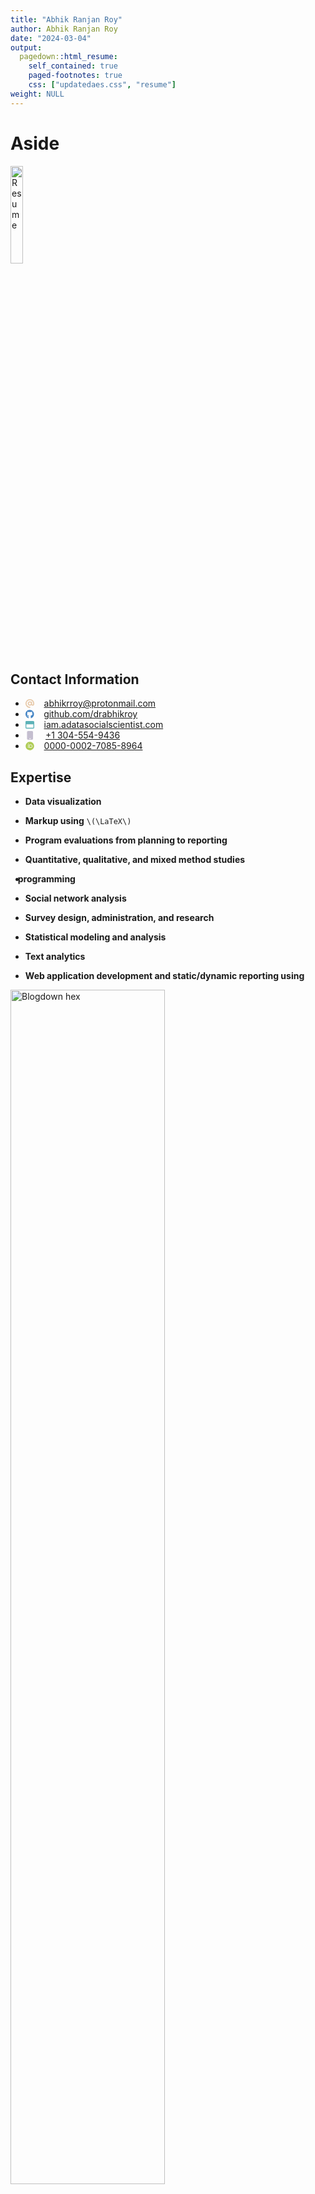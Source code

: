 ```yaml
---
title: "Abhik Ranjan Roy"
author: Abhik Ranjan Roy
date: "2024-03-04"
output:
  pagedown::html_resume:
    self_contained: true
    paged-footnotes: true
    css: ["updatedaes.css", "resume"]
weight: NULL
---
```


<script src="//yihui.org/js/math-code.js" defer></script>
<script defer
  src="//mathjax.rstudio.com/latest/MathJax.js?config=TeX-MML-AM_CHTML">
</script>
<style type="text/css">
.pagedjs_page:not(:first-of-type) {
  --sidebar-width: 0rem;
  --sidebar-background-color: #ffffff;
  --main-width: calc(var(--content-width) - var(--sidebar-width));
  --decorator-horizontal-margin: 0.2in;
}
</style>

# Aside

<div class="parent">

<a href='cv.pdf' target='_blank'><img class="imontop" src='img/vita-dl-icon.png' alt='Resume' width='20%' class='center'></a>

</div>

## Contact Information

- <svg aria-hidden="true" role="img" viewBox="0 0 512 512" style="height:1em;width:1em;vertical-align:-0.125em;margin-left:auto;margin-right:auto;font-size:inherit;fill:#e7c9a9;overflow:visible;position:relative;"><path d="M256 64C150 64 64 150 64 256s86 192 192 192c17.7 0 32 14.3 32 32s-14.3 32-32 32C114.6 512 0 397.4 0 256S114.6 0 256 0S512 114.6 512 256v32c0 53-43 96-96 96c-29.3 0-55.6-13.2-73.2-33.9C320 371.1 289.5 384 256 384c-70.7 0-128-57.3-128-128s57.3-128 128-128c27.9 0 53.7 8.9 74.7 24.1c5.7-5 13.1-8.1 21.3-8.1c17.7 0 32 14.3 32 32v80 32c0 17.7 14.3 32 32 32s32-14.3 32-32V256c0-106-86-192-192-192zm64 192a64 64 0 1 0 -128 0 64 64 0 1 0 128 0z"/></svg>    abhikrroy@protonmail.com
- <svg aria-hidden="true" role="img" viewBox="0 0 496 512" style="height:1em;width:0.97em;vertical-align:-0.125em;margin-left:auto;margin-right:auto;font-size:inherit;fill:#4183c4;overflow:visible;position:relative;"><path d="M165.9 397.4c0 2-2.3 3.6-5.2 3.6-3.3.3-5.6-1.3-5.6-3.6 0-2 2.3-3.6 5.2-3.6 3-.3 5.6 1.3 5.6 3.6zm-31.1-4.5c-.7 2 1.3 4.3 4.3 4.9 2.6 1 5.6 0 6.2-2s-1.3-4.3-4.3-5.2c-2.6-.7-5.5.3-6.2 2.3zm44.2-1.7c-2.9.7-4.9 2.6-4.6 4.9.3 2 2.9 3.3 5.9 2.6 2.9-.7 4.9-2.6 4.6-4.6-.3-1.9-3-3.2-5.9-2.9zM244.8 8C106.1 8 0 113.3 0 252c0 110.9 69.8 205.8 169.5 239.2 12.8 2.3 17.3-5.6 17.3-12.1 0-6.2-.3-40.4-.3-61.4 0 0-70 15-84.7-29.8 0 0-11.4-29.1-27.8-36.6 0 0-22.9-15.7 1.6-15.4 0 0 24.9 2 38.6 25.8 21.9 38.6 58.6 27.5 72.9 20.9 2.3-16 8.8-27.1 16-33.7-55.9-6.2-112.3-14.3-112.3-110.5 0-27.5 7.6-41.3 23.6-58.9-2.6-6.5-11.1-33.3 2.6-67.9 20.9-6.5 69 27 69 27 20-5.6 41.5-8.5 62.8-8.5s42.8 2.9 62.8 8.5c0 0 48.1-33.6 69-27 13.7 34.7 5.2 61.4 2.6 67.9 16 17.7 25.8 31.5 25.8 58.9 0 96.5-58.9 104.2-114.8 110.5 9.2 7.9 17 22.9 17 46.4 0 33.7-.3 75.4-.3 83.6 0 6.5 4.6 14.4 17.3 12.1C428.2 457.8 496 362.9 496 252 496 113.3 383.5 8 244.8 8zM97.2 352.9c-1.3 1-1 3.3.7 5.2 1.6 1.6 3.9 2.3 5.2 1 1.3-1 1-3.3-.7-5.2-1.6-1.6-3.9-2.3-5.2-1zm-10.8-8.1c-.7 1.3.3 2.9 2.3 3.9 1.6 1 3.6.7 4.3-.7.7-1.3-.3-2.9-2.3-3.9-2-.6-3.6-.3-4.3.7zm32.4 35.6c-1.6 1.3-1 4.3 1.3 6.2 2.3 2.3 5.2 2.6 6.5 1 1.3-1.3.7-4.3-1.3-6.2-2.2-2.3-5.2-2.6-6.5-1zm-11.4-14.7c-1.6 1-1.6 3.6 0 5.9 1.6 2.3 4.3 3.3 5.6 2.3 1.6-1.3 1.6-3.9 0-6.2-1.4-2.3-4-3.3-5.6-2z"/></svg>    [github.com/drabhikroy](https://github.com/drabhikroy)
- <svg aria-hidden="true" role="img" viewBox="0 0 512 512" style="height:1em;width:1em;vertical-align:-0.125em;margin-left:auto;margin-right:auto;font-size:inherit;fill:#5cb2b8;overflow:visible;position:relative;"><path d="M.3 89.5C.1 91.6 0 93.8 0 96V224 416c0 35.3 28.7 64 64 64l384 0c35.3 0 64-28.7 64-64V224 96c0-35.3-28.7-64-64-64H64c-2.2 0-4.4 .1-6.5 .3c-9.2 .9-17.8 3.8-25.5 8.2C21.8 46.5 13.4 55.1 7.7 65.5c-3.9 7.3-6.5 15.4-7.4 24zM48 224H464l0 192c0 8.8-7.2 16-16 16L64 432c-8.8 0-16-7.2-16-16l0-192z"/></svg>    [iam.adatasocialscientist.com](https://iam.asocialdatascientist.com/)
- <svg aria-hidden="true" role="img" viewBox="0 0 384 512" style="height:1em;width:0.75em;vertical-align:-0.125em;margin-left:2.1px;margin-right:auto;font-size:inherit;fill:#c4becf;overflow:visible;position:relative;"><path d="M80 0C44.7 0 16 28.7 16 64V448c0 35.3 28.7 64 64 64H304c35.3 0 64-28.7 64-64V64c0-35.3-28.7-64-64-64H80zm80 432h64c8.8 0 16 7.2 16 16s-7.2 16-16 16H160c-8.8 0-16-7.2-16-16s7.2-16 16-16z"/></svg>     <a href="tel:+1 269-615-8771">+1 304-554-9436</a>
- <svg aria-hidden="true" role="img" viewBox="0 0 512 512" style="height:1em;width:1em;vertical-align:-0.125em;margin-left:auto;margin-right:auto;font-size:inherit;fill:#aecc54;overflow:visible;position:relative;"><path d="M294.75 188.19h-45.92V342h47.47c67.62 0 83.12-51.34 83.12-76.91 0-41.64-26.54-76.9-84.67-76.9zM256 8C119 8 8 119 8 256s111 248 248 248 248-111 248-248S393 8 256 8zm-80.79 360.76h-29.84v-207.5h29.84zm-14.92-231.14a19.57 19.57 0 1 1 19.57-19.57 19.64 19.64 0 0 1-19.57 19.57zM300 369h-81V161.26h80.6c76.73 0 110.44 54.83 110.44 103.85C410 318.39 368.38 369 300 369z"/></svg>    [0000-0002-7085-8964](https://orcid.org/0000-0002-7085-8964)

## Expertise

- <b>Data visualization</b>

- <b>Markup using</b> `\(\LaTeX\)`

- <b>Program evaluations from planning to reporting</b>

- <b>Quantitative, qualitative, and mixed method studies</b>

- <i style="color:#3365B3; margin-left: -7px; margin-right: -5px;" class="fab fa-r-project fa-lg"></i> <b>programming</b>

- <b>Social network analysis</b>

- <b>Survey design, administration, and research</b>

- <b>Statistical modeling and analysis</b>

- <b>Text analytics</b>

- <b>Web application development and static/dynamic reporting using</b>

  <div class="holder">

<div class="left">

<img src='img/blogdown-logo.png' alt='Blogdown hex' width='70%'>

</div>

<div class="middle">

<img src='img/rmarkdown.png' alt='Rmarkdown hex' width='70%'>

</div>

<div class="right">

<img src='img/shiny-logo.png' alt='Shiny hex' width='70%'>

</div>

</div>

# Main

## Dr. Abhik Roy

## <i class="fa-solid fa-graduation-cap" data-fa-mask="fa-solid fa-comment" style="background:white"></i> Education

### Western Michigan University

Ph.D. in Program Evaluation

  Kalamazoo, MI

N/A

*Dissertation*. Building an Evaluation Model of Academic Advising’s Impact on Progression, Persistence, and Retention Within University Settings

### Michigan Technological University

M.S. in Mathematics

  Houghton, MI

N/A

*Thesis*. Quotient Rings of the Eisenstein Integers

### West Virginia Wesleyan College

B.S. in Mathematics

  Buckhannon, WV

N/A

*Terminal Study*. 4-Cell Embedding on a `\(n\)`-genus Torus

## <i class="fa-solid fa-pen-to-square" data-fa-mask="fa-solid fa-comment" style="background:white"></i> Professional Experience

### Associate Research Scientist

Indiana University

  Bloomington, IN

Current - 2023

<div class="concise">

- <b>Applying Advanced Research Techniques</b>. Utilizing both quantitative and qualitative research methodologies to design studies that accurately address complex social, behavioral, and policy questions.
- <b>Conducting Comprehensive Data Analysis</b>. Employing statistical software and qualitative analysis tools to extract, process, and interpret data, leading to evidence-based conclusions and recommendations.
- <b>Crafting and Delivering Impactful Presentations</b>. Developing presentations and reports that clearly articulate research findings, methodologies, and implications to both academic and non-academic audiences.
- <b>Driving Stakeholder Engagement</b>. Actively engaging with partners and clients to understand their needs, ensuring research findings are directly applicable to policy and program decisions.
- <b>Guiding Projects to Successful Completion</b>. Strategically managing the execution of research projects, ensuring they remain on schedule, within budget, and achieve intended outcomes.
- <b>Initiating and Managing Research Proposals</b>. Spearheading the creation of detailed research proposals, including objectives, methodology, budget, and timelines, to secure funding and support.
- <b>Liaising with Diverse Stakeholders</b>. Building and maintaining strong relationships with project partners, funders, and community stakeholders to ensure research activities are aligned with broader goals and expectations.
- <b>Mentoring and Developing Team Talent</b>. Providing leadership and guidance to research staff, fostering professional growth and ensuring the team’s skills are effectively utilized in project tasks.
- <b>Promoting Collaborative Innovation</b>. Leading initiatives that encourage team members to contribute unique insights and solutions, enhancing the overall quality and impact of research projects.
- <b>Translating Research into Actionable Strategies</b>. Analyzing data to produce insights that inform the development, implementation, and refinement of policies and programs.

</div>

### Associate Professor

West Virginia University

  Morgantown, WV

2023 - 2016

<div class="concise">

- <b>Authored Publications</b>. Contributed to various fields including program evaluation through authoring and co-authoring over 10 peer-reviewed publications.
- <b>Conducted Rigorous Evaluations</b>. Led more than 20 evaluations that resulted in increases in program effectiveness and capacity building.
- <b>Designed and Deployed Interactive Surveys</b>. Utilized HTML, CSS, and JavaScript on the Qualtrics platform to create multiple surveys, garnering approximately 7,000 responses.
- <b>Extracted and Cleaned Data for Visualization</b>. Pulled data from various remote sources; cleaned and wrangled it, then developed and published over 20 interactive visualizations for public reporting and client dissemination using RMarkdown and Shiny.
- <b>Mentored Students</b>. Guided 4 Masters and Doctoral students to the successful completion of their academic research projects.
- <b>Taught Methods Based Courses</b>. Instructed over 500 students in evaluation, measurement, research methods, and survey design, emphasizing data science techniques.

</div>

### Data Analyst

University of Kansas

  Lawrence, KS

2016 - 2014

<div class="concise">

- <b>Conducted Comprehensive Studies</b>. Utilized qualitative, quantitative, and mixed-methods approaches, presenting findings to senior management to influence policy changes.
- <b>Crafted Tailored Evaluations</b>. Met the needs of diverse stakeholders, resulting in actionable insights for multiple non-academic departments.
- <b>Designed and Administered Surveys</b>. Reached over 300 university students and staff, achieving response rates ranging from 47% to 91%.
- <b>Engineered Web Applications</b>. Utilized R and Tableau to streamline the processes of data extraction and visualization.
- <b>Spearheaded Research Initiatives</b>. Increased student retention rates for specific at-risk groups by 3% to 5% through predictive statistical modeling.

</div>

## <i class="fa-solid fa-file-text-o" data-fa-mask="fa-solid fa-comment" style="background:white"></i> Select Publications

### Experiences and Perceptions of Engineering Students Towards Cross-Disciplinary Course Using Sentiment Analysis

*Journal of Civil Engineering Education*

N/A

2024

Dey, K., Rahman, M.T., <b>Roy, A.</b>, Pyrialakou, V.D., Martinelli, D., Fraustino, J.D., Deskins, J, Rambo-Hernandez, K.E., & Plein, L.C. <https://doi.org/10.1061/JCEECD/EIENG-1976>

### Teaching science via computational thinking? Enabling future science teachers’ access to computational thinking.

*Contemporary Issues in Technology and Teacher Education*

N/A

2023

Kale U., Kooken, A., Yuan, J., & <b>Roy, A.</b> <https://citejournal.org/volume-23/issue-3-23/science/teaching-science-via-computational-thinking-enabling-future-science-teachers-access-to-computational-thinking>

### Program evaluation standards for utility facilitate stakeholder internalization of evaluative thinking in the West Virginia Clinical Translational Science Institute.

*Journal of Multidisciplinary Evaluation*

N/A

2023

Curtis, R., <b>Roy, A.</b>, Lewis, N., Dooty, E. N., & Mikalik, T.
<https://journals.sfu.ca/jmde/index.php/jmde_1/article/view/831>

### Thinking processes in code.org: A relational analysis approach to computational thinking computer science education.

*Computer Science Education*

N/A

2022

Kale, U., Yuan, J., & <b>Roy, A.</b> <https://doi.org/10.1080/08993408.2022.2145549>

### There’s so much to do and not enough time to do it! A case for sentiment analysis to derive meaning from open text using student reflections of engineering activities.

*American Journal of Evaluation, 42* (4), 559–576.

N/A

2021

<b>Roy, A.</b>, & Rambo-Hernandez, K.E. <https://doi.org/10.1177/1098214020962576>

### To design or to integrate? Instructional design versus technology integration in developing learning interventions.

*Education Tech Research Dev 68*, 2473–2504.

N/A

2020

Kale, U., <b>Roy, A.</b> & Yuan, J. <https://doi.org/10.1007/s11423-020-09771-8>

### Using interactive theater to promote inclusive behaviors in teams for first-year engineering students: A sustainable approach.

*Development of A Holistic Cross-Disciplinary Project Course Experience as a Research Platform for the Professional Formation of Engineers.*

N/A

2020

Dey, K.C., & Rahman, M.T., & Pyrialakou, V.D., & Martinelli, D., & Rambo-Hernandez, K.E., & Fraustino, J.D., & Deskins, J., & Plein, L.C., & <b>Roy, A.R.</b> <https://peer.asee.org/29592>

### General chemistry student attitudes and success with use of online homework: Traditional-Responsive versus Adaptive-Responsive.

*Journal of Chemical Education, 95* (5), 691-699.

N/A

2018

Richard-Babb, M., Curtis, R., Ratcliff, B., <b>Roy, A.R.</b>, & Mikalik, T. <https://doi.org/10.1021/acs.jchemed.7b00829>

### To go virtual or not to go virtual, that is the question: A comparative study of face-to-face versus virtual laboratories in a physical science course.

*Journal of College Science Teaching, 48* (2), 59-67.

N/A

2018

Miller, T.A., Carver, J.S., & <b>Roy, A.R.</b> [https://www.jstor.org/stable/26616271](https://doi.org/10.1021/acs.jchemed.7b00829)

### Reasoning-and-proving in algebra: The case of two reform-oriented U.S. textbooks.

*International Journal of Educational Research 64.*, 92-106

N/A

2014

Davis, J.D., Smith, D.O., <b>Roy, A.R.</b>, & Bilgic, Y. K. [https://doi.org/10.1016/j.ijer.2013.06.012](https://doi.org/10.1021/acs.jchemed.7b00829)

### What’s in a Scriven number?

*Journal of MultiDisciplinary Evaluation, 8* (19), 41-45.

N/A

2012

<b>Roy, A.R.</b>, Hobson, K.A., & Coryn, C.L.S. [https://doi.org/10.56645/jmde.v8i19.372](https://doi.org/10.1021/acs.jchemed.7b00829)

## <i class="fa-solid fa-book" data-fa-mask="fa-solid fa-comment" style="background:white"></i> Book Chapters

### Social network analysis: Finding meaning in connections.

*Nova Science Publishers, Inc.*

N/A

2014

<b>Roy, A.R.</b> 978-1-53612-734-8

## <i class="fa-solid fa-pencil-alt" data-fa-mask="fa-solid fa-comment" style="background:white"></i> Invited Contributions

### What is a Scriven number?

*The American Evaluation Association Newsletter*

N/A

2012

<b>Roy, A.R.</b>, Hobson, K.A., & Coryn, C.L.S.

## <i class="fa-solid fa-shapes" data-fa-mask="fa-solid fa-comment" style="background:white"></i> Evaluations

## <i class="fa-solid fa-toggle-on" data-fa-mask="fa-solid fa-comment" style="background:white"></i> <span class="indented-title" style="font-size: 0.90rem;">Active</span>

### <span class="indented-title"><i>Lead Program Evaluator & Methodologist</i> - Healthy Start Initiative ([*HRSA-19-049*](https://grants.hrsa.gov/2010/Web2External/Interface/Common/EHBDisplayAttachment.aspx?dm_rtc=16&dm_attid=d3c378a4-b07d-48e5-ab36-38f05a7eeb48) Total Award: *\$5,470,000*)</span>

<span class="indented-title">West Virginia University Research Corporation</span>

  Morgantown, WV

Current - 2023

<div class="indented-section">

<div class="concise">

- Conducted process, monitoring, and impact evaluations at the program level.
- Designed and validated survey tools, evaluating the experiences of more than 50 participants.
- Generated two comprehensive internal evaluation documents and prepared an evaluation proposal aimed at federal funding renewal.
- Utilized a mixed-methods design to independently analyze both longitudinal and cross-sectional data, focusing on the smoking cessation efforts of mothers and the experiences of new or distant caretakers/fathers.

</div>

</div>

### <span class="indented-title"><i>Program Evaluator & Mixed Methods Analyst</i> - Teaching Science with Computational Thinking: Preparing Preservice Elementary Educators of the Future STEM Workforce ([*2019-NSF 2142274*](https://www.nsf.gov/awardsearch/showAward?AWD_ID=2142274&HistoricalAwards=false) Total Award: *\$294,958.00*)</span>

<span class="indented-title">West Virginia University</span>

  Morgantown, WV

Current - 2022

<div class="indented-section">

<div class="concise">

- Administered process evaluations for all program activities.
- Created and employed a longitudinal mixed-method study to reduce and analyze more than 50 open-ended survey responses and six interview session transcripts, leveraging thematic/content analyses and techniques including HDBSCAN/t-SNE, k-Means, and PCA.
- Designed and validated two survey tools for assessing progress and evaluating programmatic impact.
- Produced one in-depth internal evaluation document and crafted evaluation summaries for federal reporting purposes.

</div>

</div>

## <i class="fa-solid fa-toggle-off" data-fa-mask="fa-solid fa-comment" style="background:white"></i> <span class="indented-title" style="font-size: 0.90rem;">Completed</span>

### <span class="indented-title"><i>Community Program Evaluator & Data Scientist</i> - WVCTSI: West Virginia Clinical and Translational Science Institute ([*2017-NIH 2U54GM104942-02*](https://reporter.nih.gov/project-details/9362155) Total Award: *\$20,000,000*)</span>

<span class="indented-title">West Virginia University</span>

  Morgantown, WV

2022 - 2017

<div class="indented-section">

<div class="concise">

- Analyzed extensive datasets using both frequentist and Bayesian methodologies, guiding the direction and activities of eight distinct programs.
- Authored quarterly reports as well as internal and external annual evaluation documents, disseminated both in print and through interactive formats developed in Rmarkdown.
- Crafted over 100 data visualizations and developed over four Shiny applications for internal and public data exploration, including research collaborations using social network analysis, grant activities pulled from the NCBI API crossed with WVCTSI grant numbers, and dissemination of result and changes in practice within and beyond West Virginia.
- Designed and disseminated tailored Qualtrics surveys enhanced with HTML, CSS, and JavaScript, reaching an audience of over 5,000 individuals.
- Led local and multi-site, multi-cluster evaluation studies that influenced five core medical research and community engagement units.
- Mentored six aspiring graduate students in social data science, steering them through successful research endeavors.

</div>

</div>

### <span class="indented-title"><i>Program Evaluator</i> - Appalachian Gerontology Experiences - Advancing Diversity in Aging Research ([*2020-NIH 1R25AG059558-01A1*](https://reporter.nih.gov/search/gvYOStaGnUiejizdD2R25w/project-details/9793672) Total Award: *\$678,000*)</span>

<span class="indented-title">West Virginia University</span>

  Morgantown, WV

2020 - 2021

<div class="indented-section">

<div class="concise">

- Developed and distributed two customized interactive surveys using Qualtrics, enhanced with CSS and JavaScript, to gather feedback on programmatic activities from a specific group of 24 students.
- Spearheaded three distinct evaluative studies focusing on student efficacy, engagement, and motivation.
- Produced an external evaluation summary for federal reporting.

</div>

</div>

### <span class="indented-title"><i>Research Methods Advisor & Specialist</i> - Research Initiative: A Holistic Cross-Disciplinary Project Experience as a Platform to Advance the Professional Formation of Engineers ([*2019-NSF 1927232*](https://www.nsf.gov/awardsearch/showAward?AWD_ID=1927232&HistoricalAwards=false) Total Award: *\$200,000*)</span>

<span class="indented-title">West Virginia University</span>

  Morgantown, WV

<span class="indented-title">2020 - 2022</span>

<div class="indented-section">

<div class="concise">

- Conducted longitudinal studies on the experiences of 30 undergraduate students in specialized interdisciplinary courses that integrated social science and engineering, using both surveys and focus group discussions.
- Mentored 10 engineering faculty members and graduate students in the implementation of research methodologies.

</div>

</div>

### <span class="indented-title"><i>Program Evaluator</i> - Stepping UP with Avenue: Progress Monitoring: A Software Suite Helping Teachers Improve Literacy Progress For Deaf/Hard Of Hearing Students (*2017-ED H327S170012* Total Award: *\$2,470,440*)</span>

<span class="indented-title">Pennsylvania State University</span>

  State College, PA

2018 - 2017

<div class="indented-section">

<div class="concise">

- Administered in-depth evaluations of five tools designed for assessment and engagement of the deaf and hard of hearing.
- Conducted a multi-site, multi-cluster evaluation on a large scale for all programmatic activities.
- Produced a detailed external evaluation brief for federal reporting.

</div>

</div>

### <span class="indented-title"><i>Lead Program Evaluator</i> - Cultivating Inclusive Identities of Engineers and Computer Scientists: Expanding Efforts to Infuse Inclusive Excellence in Undergraduate Curricula ([*2017-NSF 1725880*](https://www.nsf.gov/awardsearch/showAward?AWD_ID=1725880) Total Award: *\$2,000,000*)</span>

<span class="indented-title">West Virginia University</span>

  Morgantown, WV

2018 - 2017

<div class="indented-section">

<div class="concise">

- Administered longitudinal surveys to over 50 participating faculty members to gauge expectations, gather feedback for improvement, and monitor shifts in DEI attitudes and perceptions.
- Applied longitudinal NLP text mining techniques such as concordance, LDA topic modeling, and sentiment analysis to analyze and summarize feedback from over 3,000 first-year engineering students concerning grant-related class activities.
- Contributed to the creation of more than 10 journal publications and academic conference presentation materials.
- Developed more than 150 static and interactive data visualizations for stakeholder exploration, both internal and external reporting, as well as for presentations and publications.
- Evaluated all four principal investigators through personnel assessments.
- Produced two in-depth internal evaluation documents and crafted summaries for external stakeholders and federal reporting purposes.

</div>

</div>

### <span class="indented-title"><i>Program Evaluator</i> - GAUSSI: Generating, Analyzing, and Understanding Sensory and Sequencing Information: A Trans-Disciplinary Graduate Training Program in Biosensing and Computational Biology ([*2017-NSF 1450032*](https://www.nsf.gov/awardsearch/showAward?AWD_ID=1450032&HistoricalAwards=false) Total Award: *\$3,013,779*)</span>

<span class="indented-title">Colorado State University</span>

  Fort Collins, CO

2020 - 2017

<div class="indented-section">

<div class="concise">

- Administered 32 interviews and focus groups, both cross-sectional and longitudinal, using unstructured and semi-structured formats to gauge the experiences of students and faculty.
- Carried out process evaluations for four grant-associated programs, leading to enhanced member tracking, increased program efficiency, and heightened participant satisfaction.
- Constructed and validated tools to measure students’ ability to convey research findings to a lay audience.
- Designed semi-annual adaptive and interactive Qualtrics surveys enhanced with HTML/CSS/JavaScript, securing feedback from over 100 students and faculty with a 95% response rate.
- Developed predictive models targeting the improvement of student engagement, experience, and retention.
- Generated data visualizations for assessment and longitudinal studies, bolstering inferential statistical analyses to identify trends and support programmatic enhancements, retention strategies, and satisfaction initiatives.
- Produced nine in-depth internal evaluation documents and crafted summaries for external stakeholders and federal reporting purposes.

</div>

</div>

## <i class="fa-solid fa-chalkboard-user" data-fa-mask="fa-solid fa-comment" style="background:white"></i> Presentations

### Let’s get sentimental: Machine learning aided data analysis for large qualitative data sets

*American Evaluation Association Annual Conference*

  New Orleans, LA

2022

Seidel, T., Ferguson, C.F., & <b>Roy, A.R.</b>

### Best of both worlds: Affordances of mixing machine learning and qualitative content analysis

*American Educational Research Association Annual Meeting*

  San Diego, CA

2022

<b>Roy, A.R.</b>, Ferguson, C.F., Curtis, R., & Babb-Richards, M.

### These aren’t random words just strung together?: Using machine learning and pretty visualizations to discover topics in articles.

*American Evaluation Association Annual Conference*

  *virtual*

2020

<b>Roy, A.R.</b>

### Little fish in a big pond, only fish in a little pond: How roles shape our identities as evaluators.

*American Evaluation Association Annual Conference*

  Minneapolis, MN

2019

Loomis, D.L., Mikalik, T.L., Curtis, R., <b>Roy, A.R.</b>, & Bernstein, M.

### Evolving program logic models to meet shifting program needs: The case of WV Clinical Translational Science Institute.

*American Evaluation Association Annual Conference*

  Minneapolis, MN

2019

Curtis, R., <b>Roy, A.R.</b>, Bernstein, M, Loomis, D.L., & Mikalik, T.L.

### The value of external evaluators when building clinical translational research infrastructure.

*American Evaluation Association Annual Conference*

  Minneapolis, MN

2019

Curtis, R., <b>Roy, A.R.</b>, Bernstein, M, Loomis, D.L., & Mikalik, T.L.

### Using associated networks to evaluate content within courses.

*American Evaluation Association Annual Conference*

  Minneapolis, MN

2019

<b>Roy, A.R.</b>, Kale, U, & Yuan, J.

### Why is it that writers write but fingers don’t fing? Using machine learning and lexemes to make sense of nonsense.

*American Evaluation Association Annual Conference*

  Minneapolis, MN

2019

<b>Roy, A.R.</b>, Curtis, R., Mikalik, T.L., Loomis, D.L., & Bernstein, M.

### Iscovering the underlying meaning behind <i>get me off your f\*\*\*ing mailing list?</i> and most other narratives.

*American Evaluation Association Annual Conference*

  Minneapolis, MN

2019

<b>Roy, A.R.</b>, Curtis, R., Mikalik, T.L., Loomis, D.L., & Bernstein, M.

### Assessing for improvement: The use of artificial intelligence to uncover potential differential impact of assignments.

*American Evaluation Association Annual Conference*

  Toronto, CN

2019

<b>Roy, A.R.</b> & Rambo-Hernandez, K.

### That’s a pretty picture of dots and lines but what does it mean?: A Q&A session with the Social Network Analysis TIG leaders.

*American Evaluation Association Annual Conference*

  Cleveland, OH

2018

<b>Roy, A.R.</b>, Durland, M.M., Woodland, R., & Phillips, G.

### Navigating buy-in and shifting evaluation needs over time in NIG Clinical Translational Research Award.

*American Evaluation Association Annual Conference*

  Cleveland, OH

2018

Curtis, R., <b>Roy, A.R.</b>, & Mikalik, T.L.

### Using a mixed methods evaluation to discover how an interactive theater based model stimulates inclusive behaviors in engineering.

*American Evaluation Association Annual Conference*

  Cleveland, OH

2018

<b>Roy, A.R.</b>, Rambo-Hernandez, K., Hensel, R.A., & Morris, M.L.

### Collaboration evaluation: Using social network analysis to reveal an active undiscovered network.

*American Evaluation Association Annual Conference*

  Cleveland, OH

2018

<b>Roy, A.R.</b>, Curtis, R., & Mikalik, T.L.

### Examining the past and looking forward: The future of evaluation theory and use.

*American Evaluation Association Annual Conference*

  Cleveland, OH

2018

<b>Roy, A.R.</b> & Hobson, K.A.

### Transforming graduate STEM Education: A theory-driven evaluation of the GAUSSI National Science Foundation Research Training (NRT) Program.

*American Evaluation Association Annual Conference*

  Washington, DC

2017

<b>Roy, A.R.</b>, Hernandez, P.A., Chen, T., & Paguyo, C.

### Program evaluation for everyone! - Constructing an online foundational course for capacity building using theorists as a focus.

*American Evaluation Association Annual Conference*

  Washington, DC

2017

<b>Roy, A.R.</b> & Curtis, R.P.

### Three stages down! Exploring the criteria for the next generation of evaluation theorists through social network analysis.

*Hawaii-Pacific Evaluation Association Annual Conference*

  Kane’ohe, HI

2017

<b>Roy, A.R.</b> & Hobson, K.A.

### Content in the background: Using evaluation theorists as the principal motivator for foundational evaluation courses.

*Hawaii-Pacific Evaluation Association Annual Conference*

  Kane’ohe, HI

2017

<b>Roy, A.R.</b> & Curtis, R.P.

### Survey says! Students getting tired of surveys.

*National Academic Advising Association Annual Conference*

  Las Vegas, NV

2015

<b>Roy, A.R.</b> & Goetz, H.L.

### Influences of Hierarchical Linear Modeling in evaluation.

*Aotearoa New Zealand Evaluation Association Annual Conference*

  Auckland, NZ

2013

Hobson, K.A., <b>Roy, A.R.</b> & Coryn, C.L.S.

### Survey sample methods: Evaluators’ toolbox refreshment.

*American Evaluation Association Annual Conference*

  Minneapolis, MN

2012

Hobson, K.A., <b>Roy, A.R.</b> & Coryn, C.L.S.

## <i class="fa-solid fa-university" data-fa-mask="fa-solid fa-comment" style="background:white"></i> Teaching Experience

## <i class="fa-solid fa-clipboard-check" data-fa-mask="fa-solid fa-comment" style="background:white"></i> <span class="indented-title" style="font-size: 0.90rem;">Evaluation, Measurement, and Research Methods (2016 - 2023)</span>

### <span class="indented-title"><i>[Data Visualization](https://edp693e.asocialdatascientist.com/)</i></span>

<span class="indented-title">West Virginia University</span>

  Morgantown, WV

2020 - 2018

<span class="indented-title">2020, 2018</span>

### <span class="indented-title"><i>Educational Psychology</i></span>

<span class="indented-title">West Virginia University</span>

  Morgantown, WV

2017

### <span class="indented-title"><i>Educational Research</i></span>

<span class="indented-title">West Virginia University</span>

  Morgantown, WV

2016

### <span class="indented-title"><i>[Introduction to Research](https://edp612.asocialdatascientist.com/)</i></span>

<span class="indented-title">West Virginia University</span>

  Morgantown, WV

2022 - 2016

<span class="indented-title">2022, 2018, 2017, 2016</span>

### <span class="indented-title"><i>[Measurement/Evaluation in Educational Psychology](https://edp611.asocialdatascientist.com/)</i></span>

<span class="indented-title">West Virginia University</span>

  Morgantown, WV

2020 - 2018

<span class="indented-title">2022, 2020, 2018</span>

### <span class="indented-title"><i>[Mixing Research Methodologies](https://edp618.asocialdatascientist.com/)</i></span>

<span class="indented-title">West Virginia University</span>

  Morgantown, WV

2019 - 2017

<span class="indented-title">2022, 2019, 2018, 2017</span>

### <span class="indented-title"><i>[Program Evaluation](https://edp617.asocialdatascientist.com/)</i></span>

<span class="indented-title">West Virginia University</span>

  Morgantown, WV

2023 - 2017

<span class="indented-title">2023, 2022, 2021, 2020, 2019, 2018, 2017</span>

### <span class="indented-title"><i>[Social Network Analysis](https://edp693g.asocialdatascientist.com/)</i></span>

<span class="indented-title">West Virginia University</span>

  Morgantown, WV

2021 - 2017

<span class="indented-title">2021, 2017</span>

### <span class="indented-title"><i>[Statistical Methods 1](https://edp613.asocialdatascientist.com/)</i></span>

<span class="indented-title">West Virginia University</span>

  Morgantown, WV

2021 - 2017

<span class="indented-title">2021, 2020, 2019, 2018, 2017</span>

### <span class="indented-title"><i>[Survey Research](https://edp619.asocialdatascientist.com/)</i></span>

<span class="indented-title">West Virginia University</span>

  Morgantown, WV

2022 - 2020

<span class="indented-title">2022, 2020</span>

## <i class="fa-solid fa-infinity fa-fw" data-fa-mask="fa-solid fa-comment" style="background:white"></i> <span class="indented-title" style="font-size: 0.90rem;">Mathematics (2005 - 2015)</span>

### <span class="indented-title"><i>Business Calculus</i></span>

<span class="indented-title">Central Michigan University</span>

  Mount Pleasant, MI

2008

### <span class="indented-title"><i>College Algebra</i></span>

<span class="indented-title">Central Michigan University</span>

  Mount Pleasant, MI

2009

### <span class="indented-title"><i>Discrete Mathematics</i></span>

<span class="indented-title">Central Michigan University</span>

  Pittsburgh, KS

2012

### <span class="indented-title"><i>Elementary Statistics</i></span>

<span class="indented-title">Central Michigan University</span>

  Pittsburgh, KS

2014

### <span class="indented-title"><i>Foundations of Statistics</i></span>

<span class="indented-title">Central Michigan University</span>

  Pittsburgh, KS

2010 - 2009

<span class="indented-title">2009, 2010</span>

### <span class="indented-title"><i>Intermediate Algebra</i></span>

<span class="indented-title">Central Michigan University</span>

  Mount Pleasant, MI

2008 - 2007

<span class="indented-title">2007, 2008</span>

### <span class="indented-title"><i>Integral Calculus</i></span>

<span class="indented-title">Michigan Technological University</span>

  Houghton, MI

2007

### <span class="indented-title"><i>Linear Algebra</i></span>

<span class="indented-title">University of Kansas</span>

  Lawrence, KS

2015 - 2014

<span class="indented-title">2014, 2015</span>

### <span class="indented-title"><i>Mathematical Thinking Grades 6-12</i></span>

<span class="indented-title">Western Michigan University</span>

  Kalamazoo, MI

2013

### <span class="indented-title"><i>Mathematics Curriculum Grades 6-12</i></span>

<span class="indented-title">Western Michigan University</span>

  Kalamazoo, MI

2014 - 2013

<span class="indented-title">2013, 2014</span>

### <span class="indented-title"><i>Multivariable Calculus</i></span>

<span class="indented-title">Michigan Technological University</span>

  Houghton, MI

2005

### <span class="indented-title"><i>Single Variable Calculus</i></span>

<span class="indented-title">Michigan Technological University</span>

  Houghton, MI

2007 - 2006

<span class="indented-title">2006, 2007</span>

## <i class="fa-solid fa-paragraph" data-fa-mask="fa-solid fa-comment" style="background:white"></i> Service

### Associate Editor

[*Journal of MultiDisciplinary Evaluation*](https://journals.sfu.ca/jmde/index.php/jmde_1/about/editorialTeam)

N/A

2022 - 2013

## <i class="fa-solid fa-users" data-fa-mask="fa-solid fa-comment" style="background:white"></i> Memberships

### American Evaluation Association

N/A

N/A

2022 - 2012

## Disclaimer

Made with    <i style="color:#3365B3; margin-left: -7px; margin-right: -5px;" class="fab fa-r-project"></i>   : <a href="https://github.com/drabhikroy/Courses/blob/iam/content/en/work/resume-html.Rmd" target="&#39;_blank">Source code</a>

Last updated on March 04, 2024
